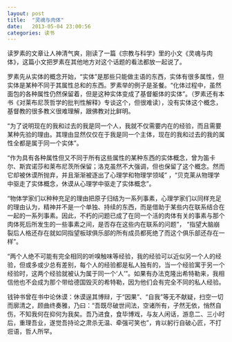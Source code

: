 ```yaml
---
layout: post
title:  "灵魂与肉体"
date:   2013-05-04 23:00:56
categories: 读书 
---
```

  读罗素的文章让人神清气爽，刚读了一篇《宗教与科学》里的小文《灵魂与肉体》，这篇小文把罗素在其他地方对这个话题的看法都放一起说了。

  罗素先从实体的概念开始，“实体”是那些只能做主语的东西，实体有很多属性，但实体是某种不同于其属性总和的东西。罗素举的例子是圣餐。“化体过程中，虽然面包的各种属性仍然保留着，但是这种实体变成了基督躯体的实体”。（罗素还有本书《对莱布尼茨哲学的批判性解释》专谈这个，但很难读），没有实体这个概念，基督教的很多教义很难理解，跟佛教对比鲜明。

  “为了说明现在的我和过去的我是同一个人，我就不仅需要内在的经验，而且需要某种先验的理由。其理由显然仅仅在于我是同一个主体，现在的我和过去的我的属性全都是属于同一个实体”。

  “作为具有各种属性但又不同于所有这些属性的某种东西的实体概念，曾为笛卡尔、斯宾诺莎和莱布尼茨所保留；洛克虽然不大强调，但也保留了这个概念。然而它却被休谟所抛弃，并且渐渐被逐出了心理学和物理学领域” ，“贝克莱从物理学中驱走了实体概念，休谟从心理学中驱走了实体概念”。

  “物体学家们以种种充足的理由把原子归结为一系列事素，心理学家们以同样充足的理由认为，精神并不是一个单独、持续的东西，而是借助于某些内在联系结合在一起的一系列事素。因此，不朽的问题已成了在同一个活的肉体有关的事素与那个肉体死后所发生的一些事素之间，是否存在这些内在联系的问题”， “指望大脑崩裂后人格还存在就如同指望板球俱乐部的所有成员都死绝了而这个俱乐部还存在一样”。

  “两个人绝不可能有完全相同的听嗅触味等经验，我的经验可以近似另一个人的经验，但或多或少总有差别，每个人的经验都是私人独有的，当一个经验寓于另一个经验时，这两个经验就被认为属于同一个‘人’”。如果有办法克隆出希特勒来，我相信他也不会成为那个带给德国毁灭的希特勒，因为他们会有完全不同的私人经验。

  钱钟书曾在书中论休谟：休谟逞其博辩，于“因果”、“自我”等无不献疑，扫空一切而廓清之，顾曲终奏雅，乃曰：“吾既尽破世间法，空诸所有，孑然无依，悄然自伤，不知我何在抑何为我矣。吾乃进食，食毕博戏，与友人闲话，游息二、三小时后，重理吾业，遂觉吾持论之肃杀无温、牵强可笑也”，肯以躬行自破心匠，不打诳语，哲人所罕。
